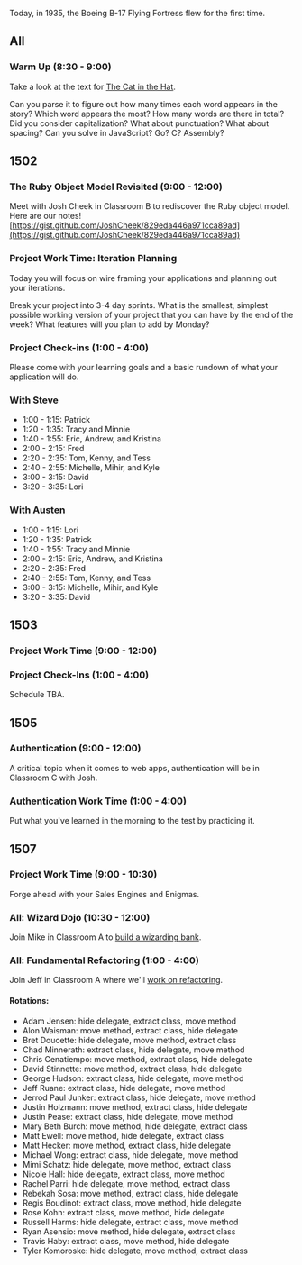 Today, in 1935, the Boeing B-17 Flying Fortress flew for the first time.

## All

### Warm Up (8:30 - 9:00)

Take a look at the text for [The Cat in the Hat](https://gist.github.com/stevekinney/d60c17fdcfb258f6d416).

Can you parse it to figure out how many times each word appears in the story?
Which word appears the most?
How many words are there in total?
Did you consider capitalization?
What about punctuation?
What about spacing?
Can you solve in JavaScript? Go? C? Assembly?


## 1502

### The Ruby Object Model Revisited (9:00 - 12:00)

Meet with Josh Cheek in Classroom B to rediscover the Ruby object model.
Here are our notes! [https://gist.github.com/JoshCheek/829eda446a971cca89ad](https://gist.github.com/JoshCheek/829eda446a971cca89ad)

### Project Work Time: Iteration Planning

Today you will focus on wire framing your applications and planning out your iterations.

Break your project into 3-4 day sprints. What is the smallest, simplest possible working version of your project that you can have by the end of the week? What features will you plan to add by Monday?

### Project Check-ins (1:00 - 4:00)

Please come with your learning goals and a basic rundown of what your application will do.

### With Steve

* 1:00 - 1:15: Patrick
* 1:20 - 1:35: Tracy and Minnie
* 1:40 - 1:55: Eric, Andrew, and Kristina
* 2:00 - 2:15: Fred
* 2:20 - 2:35: Tom, Kenny, and Tess
* 2:40 - 2:55: Michelle, Mihir, and Kyle
* 3:00 - 3:15: David
* 3:20 - 3:35: Lori

### With Austen

* 1:00 - 1:15: Lori
* 1:20 - 1:35: Patrick
* 1:40 - 1:55: Tracy and Minnie
* 2:00 - 2:15: Eric, Andrew, and Kristina
* 2:20 - 2:35: Fred
* 2:40 - 2:55: Tom, Kenny, and Tess
* 3:00 - 3:15: Michelle, Mihir, and Kyle
* 3:20 - 3:35: David

## 1503

### Project Work Time (9:00 - 12:00)

### Project Check-Ins (1:00 - 4:00)

Schedule TBA.


## 1505

### Authentication (9:00 - 12:00)

A critical topic when it comes to web apps, authentication will be in Classroom C with Josh.

### Authentication Work Time (1:00 - 4:00)

Put what you've learned in the morning to the test by practicing it.


## 1507

### Project Work Time (9:00 - 10:30)

Forge ahead with your Sales Engines and Enigmas.

### All: Wizard Dojo (10:30 - 12:00)

Join Mike in Classroom A to [build a wizarding bank](https://github.com/turingschool/challenges/blob/master/wizarding_bank.markdown).

### All: Fundamental Refactoring (1:00 - 4:00)

Join Jeff in Classroom A where we'll [work on refactoring](https://github.com/turingschool/lesson_plans/blob/master/ruby_01-object_oriented_programming_with_ruby/refactoring_patterns.markdown).

#### Rotations:

* Adam Jensen: hide delegate, extract class, move method
* Alon Waisman: move method, extract class, hide delegate
* Bret Doucette: hide delegate, move method, extract class
* Chad Minnerath: extract class, hide delegate, move method
* Chris Cenatiempo: move method, extract class, hide delegate
* David Stinnette: move method, extract class, hide delegate
* George Hudson: extract class, hide delegate, move method
* Jeff Ruane: extract class, hide delegate, move method
* Jerrod Paul Junker: extract class, hide delegate, move method
* Justin Holzmann: move method, extract class, hide delegate
* Justin Pease: extract class, hide delegate, move method
* Mary Beth Burch: move method, hide delegate, extract class
* Matt Ewell: move method, hide delegate, extract class
* Matt Hecker: move method, extract class, hide delegate
* Michael Wong: extract class, hide delegate, move method
* Mimi Schatz: hide delegate, move method, extract class
* Nicole Hall: hide delegate, extract class, move method
* Rachel Parri: hide delegate, move method, extract class
* Rebekah Sosa: move method, extract class, hide delegate
* Regis Boudinot: extract class, move method, hide delegate
* Rose Kohn: extract class, move method, hide delegate
* Russell Harms: hide delegate, extract class, move method
* Ryan Asensio: move method, hide delegate, extract class
* Travis Haby: extract class, move method, hide delegate
* Tyler Komoroske: hide delegate, move method, extract class
